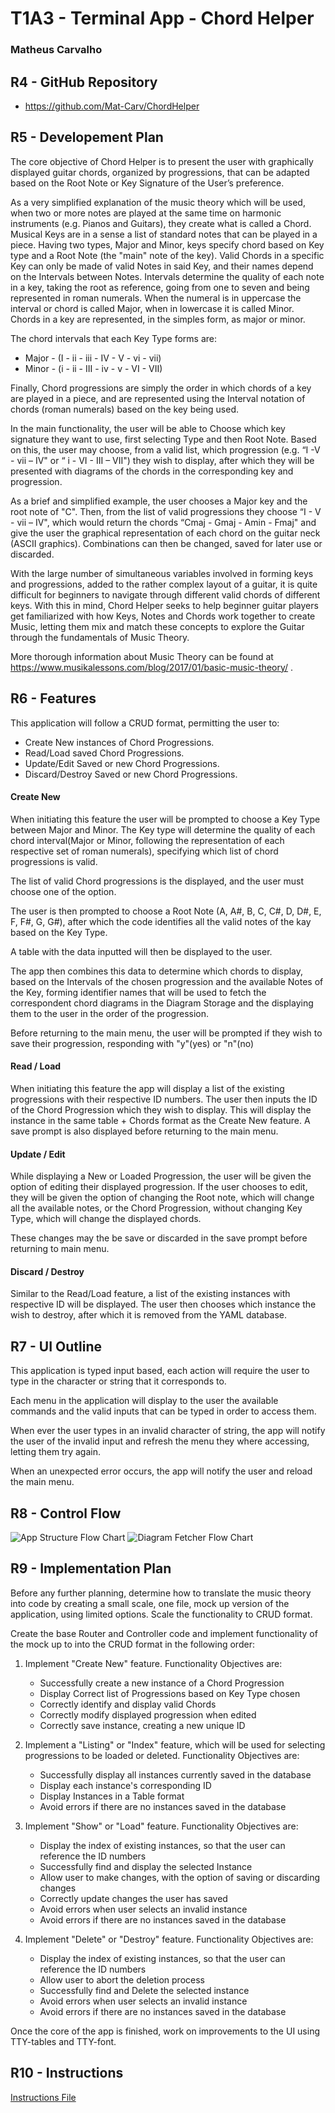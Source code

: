 # T1A3 - Terminal App - Chord Helper
### Matheus Carvalho

## R4 - GitHub Repository
- https://github.com/Mat-Carv/ChordHelper

## R5 - Developement Plan

The core objective of Chord Helper is to present the user with graphically displayed guitar chords, organized by progressions, that can be adapted based on the Root Note or Key Signature of the User’s preference.

As a very simplified explanation of the music theory which will be used, when two or more notes are played at the same time on harmonic instruments (e.g. Pianos and Guitars), they create what is called a Chord. Musical Keys are in a sense a list of standard notes that can be played in a piece. Having two types, Major and Minor, keys specify chord based on Key type and a Root Note (the "main" note of the key). Valid Chords in a specific Key can only be made of valid Notes in said Key, and their names depend on the Intervals between Notes. Intervals determine the quality of each note in a key, taking the root as reference, going from one to seven and being represented in roman numerals. When the numeral is in uppercase the interval or chord is called Major, when in lowercase it is called Minor. Chords in a key are represented, in the simples form, as major or minor. 

The chord intervals that each Key Type forms are:
- Major - (I - ii - iii - IV - V - vi - vii)
- Minor - (i - ii - III - iv - v - VI - VII)

Finally, Chord progressions are simply the order in which chords of a key are played in a piece, and are represented using the Interval notation of chords (roman numerals) based on the key being used.

In the main functionality, the user will be able to Choose which key signature they want to use, first selecting Type and then Root Note. Based on this, the user may choose, from a valid list, which progression (e.g. “I -V - vii – IV" or “ i - VI - III – VII") they wish to display, after which they will be presented with diagrams of the chords in the corresponding key and progression. 

As a brief and simplified example, the user chooses a Major key and the root note of "C". Then, from the list of valid progressions they choose “I - V - vii – IV", which would return the chords “Cmaj - Gmaj - Amin - Fmaj" and give the user the graphical representation of each chord on the guitar neck (ASCII graphics). Combinations can then be changed, saved for later use or discarded.

With the large number of simultaneous variables involved in forming keys and progressions, added to the rather complex layout of a guitar, it is quite difficult for beginners to navigate through different valid chords of different keys. With this in mind, Chord Helper seeks to help beginner guitar players get familiarized with how Keys, Notes and Chords work together to create Music, letting them mix and match these concepts to explore the Guitar through the fundamentals of Music Theory.

More thorough information about Music Theory can be found at https://www.musikalessons.com/blog/2017/01/basic-music-theory/ .


## R6 - Features

This application will follow a CRUD format, permitting the user to: 
- Create New instances of Chord Progressions.
- Read/Load saved Chord Progressions.
- Update/Edit Saved or new Chord Progressions.
- Discard/Destroy Saved or new Chord Progressions.

#### Create New
When initiating this feature the user will be prompted to choose a Key Type between Major and Minor. The Key type will determine the quality of each chord interval(Major or Minor, following the representation of each respective set of roman numerals), specifying which list of chord progressions is valid. 

The list of valid Chord progressions is the displayed, and the user must choose one of the option.

The user is then prompted to choose a Root Note (A, A#, B, C, C#, D, D#, E, F, F#, G, G#), after which the code identifies all the valid notes of the kay based on the Key Type.

A table with the data inputted will then be displayed to the user.

The app then combines this data to determine which chords to display, based on the Intervals of the chosen progression and the available Notes of the Key, forming identifier names that will be used to fetch the correspondent chord diagrams in the Diagram Storage and the displaying them to the user in the order of the progression.

Before returning to the main menu, the user will be prompted if they wish to save their progression, responding with "y"(yes) or "n"(no)

#### Read / Load
When initiating this feature the app will display a list of the existing progressions with their respective ID numbers. The user then inputs the ID of the Chord Progression which they wish to display. This will display the instance in the same table + Chords format as the Create New feature. A save prompt is also displayed before returning to the main menu.

#### Update / Edit
While displaying a New or Loaded Progression, the user will be given the option of editing their displayed progression.
If the user chooses to edit, they will be given the option of changing the Root note, which will change all the available notes, or the Chord Progression, without changing Key Type, which will change the displayed chords.

These changes may the be save or discarded in the save prompt before returning to main menu.

#### Discard / Destroy
Similar to the Read/Load feature, a list of the existing instances with respective ID will be displayed. The user then chooses which instance the wish to destroy, after which it is removed from the YAML database.


## R7 - UI Outline
This application is typed input based, each action will require the user to type in the character or string that it corresponds to.

Each menu in the application will display to the user the available commands and the valid inputs that can be typed in order to access them.

When ever the user types in an invalid character of string, the app will notify the user of the invalid input and refresh the menu they where accessing, letting them try again.

When an unexpected error occurs, the app will notify the user and reload the main menu.

## R8 - Control Flow
![App Structure Flow Chart](./docs/app_flowchart.png)
![Diagram Fetcher Flow Chart](./docs/diagram_fetcher_flowchart.png)

## R9 - Implementation Plan
Before any further planning, determine how to translate the music theory into code by creating a small scale, one file, mock up version of the application, using limited options. Scale the functionality to CRUD format.

Create the base Router and Controller code and implement functionality of the mock up to into the CRUD format in the following order:
1. Implement "Create New" feature. Functionality Objectives are:
    - Successfully create a new instance of a Chord Progression
    - Display Correct list of Progressions based on Key Type chosen
    - Correctly identify and display valid Chords
    - Correctly modify displayed progression when edited
    - Correctly save instance, creating a new unique ID

1. Implement a "Listing" or "Index" feature, which will be used for selecting progressions to be loaded or deleted. Functionality Objectives are:
    - Successfully display all instances currently saved in the database
    - Display each instance's corresponding ID
    - Display Instances in a Table format
    - Avoid errors if there are no instances saved in the database

1. Implement "Show" or "Load" feature. Functionality Objectives are:
    - Display the index of existing instances, so that the user can reference the ID numbers
    - Successfully find and display the selected Instance
    - Allow user to make changes, with the option of saving or discarding changes
    - Correctly update changes the user has saved
    - Avoid errors when user selects an invalid instance
    - Avoid errors if there are no instances saved in the database

1. Implement "Delete" or "Destroy" feature. Functionality Objectives are:
    - Display the index of existing instances, so that the user can reference the ID numbers
    - Allow user to abort the deletion process
    - Successfully find and Delete the selected instance
    - Avoid errors when user selects an invalid instance
    - Avoid errors if there are no instances saved in the database

Once the core of the app is finished, work on improvements to the UI using TTY-tables and TTY-font.
    

## R10 - Instructions
[Instructions File](./docs/instructions.md)